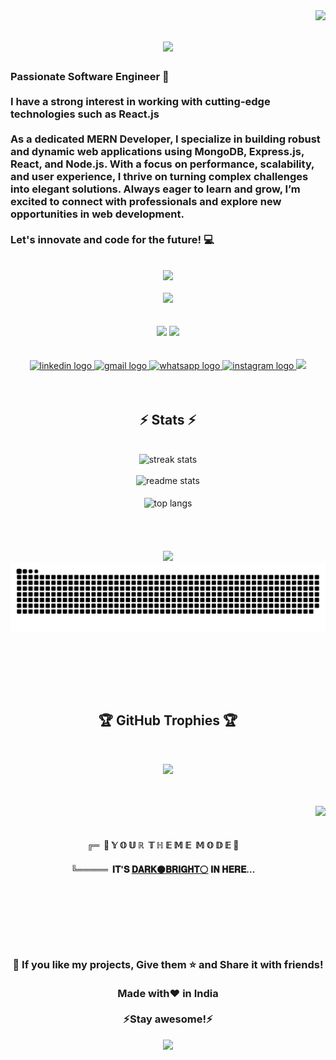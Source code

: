 <img align="right" src="https://visitor-badge.laobi.icu/badge?page_id=Pritomsaha27.Pritomsaha27" />

<h1 align="center">
    <img src="https://readme-typing-svg.herokuapp.com/?font=Righteous&size=35&center=true&vCenter=true&width=500&height=70&duration=4000&lines=Hi+There!+👋;+I'm+Pritom+Saha!;" />
</h1>

<h3 align="left">Passionate Software Engineer 🚀 <br><br>I have a strong interest in working with cutting-edge technologies such as React.js<br><br>As a dedicated MERN Developer, I specialize in building robust and dynamic web applications using MongoDB, Express.js, React, and Node.js. With a focus on performance, scalability, and user experience, I thrive on turning complex challenges into elegant solutions. Always eager to learn and grow, I’m excited to connect with professionals and explore new opportunities in web development.<br><br>Let's innovate and code for the future! 💻
</h3>
<br/>
<div align="center">
<img src="https://media.giphy.com/media/WUlplcMpOCEmTGBtBW/giphy.gif" width="100"> 
 <br>   
 <br>   
<div align="center">
  <img height="50" src="https://camo.githubusercontent.com/2e3a321d070ca6eba6b552ae4a80da73054a7c631205e4fe3b19e0a5b7cf5847/68747470733a2f2f692e696d6775722e636f6d2f6f7a45776248732e676966"  />
</div>
<br>
<br>

<div align="center">
    <img src="https://skillicons.dev/icons?i=react,bootstrap,html,css,vscode,github,figma,tailwind,git" />
    <img src="https://skillicons.dev/icons?i=nodejs,javascript,express,firebase,mongodb" /><br><br>
</div>


<br>
<div align="center">
  <a href="https://www.linkedin.com/in/pritom-saha-dev=" target="_blank">
    <img src="https://img.shields.io/static/v1?message=LinkedIn&logo=linkedin&label=&color=0077B5&logoColor=white&labelColor=&style=for-the-badge" height="30" alt="linkedin logo"  />
  </a>
  <a href="pritom2001.saha@gmail.com" target="_blank">
    <img src="https://img.shields.io/static/v1?message=Gmail&logo=gmail&label=&color=D14836&logoColor=white&labelColor=&style=for-the-badge" height="30" alt="gmail logo"  />
  </a>
  <a href="https://wa.me/6294949768" target="_blank">
    <img src="https://img.shields.io/static/v1?message=Whatsapp&logo=whatsapp&label=&color=25D366&logoColor=white&labelColor=&style=for-the-badge" height="30" alt="whatsapp logo"  />
  </a>
  <a href="https://www.instagram.com/photocoder01/" target="_blank">
    <img src="https://img.shields.io/static/v1?message=Instagram&logo=instagram&label=&color=E4405F&logoColor=white&labelColor=&style=for-the-badge" height="30" alt="instagram logo"  />
  </a>
    <a href="https://portfolio-pritom.netlify.app/" target="_blank">
     <img src="https://img.shields.io/badge/Portfolio-FF5722?style=for-the-badge&logo=todoist&logoColor=white" target="_blank" /> 
  </a>
</div>
<br>
<br>


<h2 align="center">⚡ Stats ⚡</h2>
<br>
<div align=center>
  <img width=390 src="https://streak-stats.demolab.com/?user=pritomsaha27&count_private=true&theme=react&border_radius=10" alt="streak stats"/><br><br>
  <img width=390 src="https://github-readme-stats.vercel.app/api?username=pritomsaha27&count_private=true&show_icons=true&theme=react&rank_icon=github&border_radius=10" alt="readme stats" /><br>
  <br/>
  <img width=390 align="center" src="https://github-readme-stats.vercel.app/api/top-langs/?username=pritomsaha27&hide=HTML&langs_count=8&layout=compact&theme=react&border_radius=10&size_weight=0.5&count_weight=0.5&exclude_repo=github-readme-stats" alt="top langs" />
</div>

<br>
<br>
<br>

<br>
<div align="center">
  <div align="center">
  <img height="30" src="https://camo.githubusercontent.com/935ecb41d4ac3f41ef4ae4e4ea7e1b7470e19c72442b517111e5749c358b3400/68747470733a2f2f692e696d6775722e636f6d2f78314b627543712e676966"  />
</div>  
 
  <img alt="snake eating my contributions" src="https://raw.githubusercontent.com/pritomsaha27/pritomsaha27/output/github-contribution-grid-snake-dark.svg" />
  
  <br/><br/><br/>
</div>
<br>

<h2 align="center"> 🏆 GitHub Trophies 🏆</h2>
<br>

![](https://github-profile-trophy.vercel.app/?username=pritomsaha27&theme=darkhub&no-frame=false&no-bg=false&margin-w=18)

<br>
<br>

<div>
   <img align="right" height="200" src="https://raw.githubusercontent.com/sciencepal/sciencepal/master/assets/life_balance.gif"  />
    <br>
    <br>
<h4 align="center">    
╔═&nbsp;&nbsp;👀 𝕐&nbsp;𝕆&nbsp;𝕌&nbsp;ℝ&nbsp;&nbsp;𝕋&nbsp;ℍ&nbsp;𝔼&nbsp;𝕄&nbsp;𝔼&nbsp;&nbsp;𝕄&nbsp;𝕆&nbsp;𝔻&nbsp;𝔼 👀
<h4>
<h4 align="center">  
 
╚═════ &nbsp;𝐈𝐓'𝐒 [𝐃𝐀𝐑𝐊⚫](https://github.com/settings/appearance#gh-dark-mode-only)[𝐁𝐑𝐈𝐆𝐇𝐓⚪](https://github.com/settings/appearance#gh-light-mode-only) 𝐈𝐍 𝐇𝐄𝐑𝐄...
<h4> 
</div>

<br/>
<br/>
<br/>
<br/>
<br/>


<h3 align="center">💙 If you like my projects, Give them ⭐ and Share it with friends!<br><br>Made with❤️ in India<br><br>⚡️Stay awesome!⚡️</h3>
<div align="center">
  <img height="250" src="https://raw.githubusercontent.com/trinib/trinib/82213791fa9ff58d3ca768ddd6de2489ec23ffca/images/footer.svg"  />
</div>



